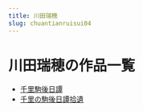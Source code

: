 ```yaml
---
title: 川田瑞穂
slug: chuantianruisui04
---
```


# 川田瑞穂の作品一覧

- [千里駒後日譚](qianlijuhouritan50)
- [千里の駒後日譚拾遺](qianlinojuhouritanshiyi5b)
